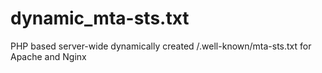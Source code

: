 # dynamic_mta-sts.txt
PHP based server-wide dynamically created /.well-known/mta-sts.txt for Apache and Nginx
